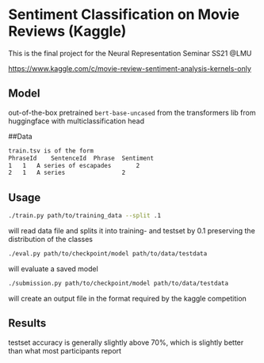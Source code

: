 # Sentiment Classification on Movie Reviews (Kaggle)
This is the final project for the Neural Representation Seminar SS21 @LMU 

https://www.kaggle.com/c/movie-review-sentiment-analysis-kernels-only

## Model
out-of-the-box pretrained ``bert-base-uncased`` from the transformers lib from huggingface with multiclassification head

##Data
```bash
train.tsv is of the form 
PhraseId	SentenceId	Phrase	Sentiment
1	1	A series of escapades	    2
2	1	A series	            2
```

## Usage
```bash
./train.py path/to/training_data --split .1
```
will read data file and splits it into training- and testset by 0.1 
preserving the distribution of the classes

```bash
./eval.py path/to/checkpoint/model path/to/data/testdata
```
will evaluate a saved model

```bash
./submission.py path/to/checkpoint/model path/to/data/testdata
```
will create an output file in the format required by the kaggle competition 

## Results
testset accuracy is generally slightly above 70%, which is slightly better than what most participants report